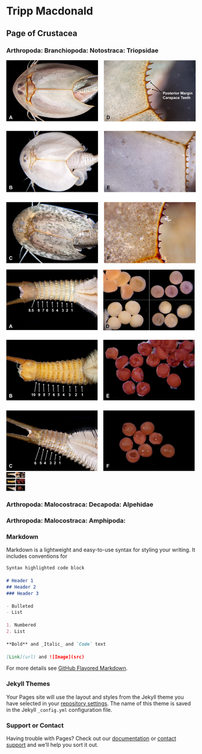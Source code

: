 # Tripp Macdonald
## Page of Crustacea


### Arthropoda: Branchiopoda: Notostraca: Triopsidae

![Image of Triops](Color_Plate_1_Manuscript.jpg)

![Image 2 of Triops](https://github.com/trippster08/Profile/blob/master/Images_Webpage/Color%20Plate%202%20Manuscript.jpg)
<img src="https://github.com/trippster08/Profile/blob/master/Images_Webpage/Color Plate 2 Manuscript.jpg" alt="Image 2 of Triops" style="height: 50px; width:50px;"/>

### Arthropoda: Malocostraca: Decapoda: Alpehidae


### Arthropoda: Malocostraca: Amphipoda: 




### Markdown

Markdown is a lightweight and easy-to-use syntax for styling your writing. It includes conventions for

```markdown
Syntax highlighted code block

# Header 1
## Header 2
### Header 3

- Bulleted
- List

1. Numbered
2. List

**Bold** and _Italic_ and `Code` text

[Link](url) and ![Image](src)
```

For more details see [GitHub Flavored Markdown](https://guides.github.com/features/mastering-markdown/).

### Jekyll Themes

Your Pages site will use the layout and styles from the Jekyll theme you have selected in your [repository settings](https://github.com/trippster08/Profile/settings). The name of this theme is saved in the Jekyll `_config.yml` configuration file.

### Support or Contact

Having trouble with Pages? Check out our [documentation](https://docs.github.com/categories/github-pages-basics/) or [contact support](https://github.com/contact) and we’ll help you sort it out.
